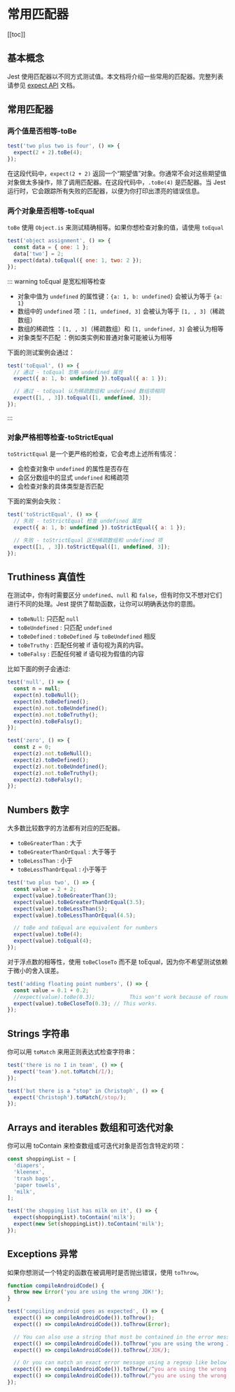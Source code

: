 # 常用匹配器

[[toc]]

## 基本概念

Jest 使用匹配器以不同方式测试值。本文档将介绍一些常用的匹配器。完整列表请参见 [expect API](https://jestjs.io/docs/expect) 文档。

## 常用匹配器

### 两个值是否相等-toBe

```js
test('two plus two is four', () => {
  expect(2 + 2).toBe(4);
});
```

在这段代码中，`expect(2 + 2)` 返回一个“期望值”对象。你通常不会对这些期望值对象做太多操作，除了调用匹配器。在这段代码中，`.toBe(4)` 是匹配器。当 Jest 运行时，它会跟踪所有失败的匹配器，以便为你打印出漂亮的错误信息。

### 两个对象是否相等-toEqual

`toBe` 使用 `Object.is` 来测试精确相等。如果你想检查对象的值，请使用 `toEqual`

```js
test('object assignment', () => {
  const data = { one: 1 };
  data['two'] = 2;
  expect(data).toEqual({ one: 1, two: 2 });
});
```

::: warning toEqual 是宽松相等检查

- 对象中值为 `undefined` 的属性键 ​：`{a: 1, b: undefined}` 会被认为等于 `{a: 1}`
- 数组中的 `undefined` 项 ​：`[1, undefined, 3]` 会被认为等于 `[1, , 3]`（稀疏数组）
- 数组的稀疏性 ​：`[1, , 3]`（稀疏数组）和 `[1, undefined, 3]` 会被认为相等
- 对象类型不匹配 ​：例如类实例和普通对象可能被认为相等

下面的测试案例会通过：

```js
test('toEqual', () => {
  // 通过 - toEqual 忽略 undefined 属性
  expect({ a: 1, b: undefined }).toEqual({ a: 1 });

  // 通过 - toEqual 认为稀疏数组和 undefined 数组项相同
  expect([1, , 3]).toEqual([1, undefined, 3]);
});
```

:::

### 对象严格相等检查-toStrictEqual

`toStrictEqual` 是一个更严格的检查，它会考虑上述所有情况：

- 会检查对象中 `undefined` 的属性是否存在
- 会区分数组中的显式 `undefined` 和稀疏项
- 会检查对象的具体类型是否匹配

下面的案例会失败：

```js
test('toStrictEqual', () => {
  // 失败 - toStrictEqual 检查 undefined 属性
  expect({ a: 1, b: undefined }).toStrictEqual({ a: 1 });

  // 失败 - toStrictEqual 区分稀疏数组和 undefined 项
  expect([1, , 3]).toStrictEqual([1, undefined, 3]);
});
```

## Truthiness 真值性

在测试中，你有时需要区分 `undefined`、`null` 和 `false`，但有时你又不想对它们进行不同的处理。Jest 提供了帮助函数，让你可以明确表达你的意图。

- `toBeNull`: 只匹配 `null`
- `toBeUndefined` : 只匹配 `undefined`
- `toBeDefined` : `toBeDefined` 与 `toBeUndefined` 相反
- `toBeTruthy` : 匹配任何被 if 语句视为真的内容。
- `toBeFalsy` : 匹配任何被 if 语句视为假值的内容

比如下面的例子会通过:

```js
test('null', () => {
  const n = null;
  expect(n).toBeNull();
  expect(n).toBeDefined();
  expect(n).not.toBeUndefined();
  expect(n).not.toBeTruthy();
  expect(n).toBeFalsy();
});

test('zero', () => {
  const z = 0;
  expect(z).not.toBeNull();
  expect(z).toBeDefined();
  expect(z).not.toBeUndefined();
  expect(z).not.toBeTruthy();
  expect(z).toBeFalsy();
});
```

## Numbers 数字

大多数比较数字的方法都有对应的匹配器。

- `toBeGreaterThan` : 大于
- `toBeGreaterThanOrEqual` : 大于等于
- `toBeLessThan` : 小于
- `toBeLessThanOrEqual` : 小于等于

```js
test('two plus two', () => {
  const value = 2 + 2;
  expect(value).toBeGreaterThan(3);
  expect(value).toBeGreaterThanOrEqual(3.5);
  expect(value).toBeLessThan(5);
  expect(value).toBeLessThanOrEqual(4.5);

  // toBe and toEqual are equivalent for numbers
  expect(value).toBe(4);
  expect(value).toEqual(4);
});
```

对于浮点数的相等性，使用 `toBeCloseTo` 而不是 toEqual，因为你不希望测试依赖于微小的舍入误差。

```js
test('adding floating point numbers', () => {
  const value = 0.1 + 0.2;
  //expect(value).toBe(0.3);           This won't work because of rounding error
  expect(value).toBeCloseTo(0.3); // This works.
});
```

## Strings 字符串

你可以用 `toMatch` 来用正则表达式检查字符串：

```js
test('there is no I in team', () => {
  expect('team').not.toMatch(/I/);
});

test('but there is a "stop" in Christoph', () => {
  expect('Christoph').toMatch(/stop/);
});
```

## Arrays and iterables 数组和可迭代对象

你可以用 toContain 来检查数组或可迭代对象是否包含特定的项：

```js
const shoppingList = [
  'diapers',
  'kleenex',
  'trash bags',
  'paper towels',
  'milk',
];

test('the shopping list has milk on it', () => {
  expect(shoppingList).toContain('milk');
  expect(new Set(shoppingList)).toContain('milk');
});
```

## Exceptions 异常

如果你想测试一个特定的函数在被调用时是否抛出错误，使用 `toThrow`。

```js
function compileAndroidCode() {
  throw new Error('you are using the wrong JDK!');
}

test('compiling android goes as expected', () => {
  expect(() => compileAndroidCode()).toThrow();
  expect(() => compileAndroidCode()).toThrow(Error);

  // You can also use a string that must be contained in the error message or a regexp
  expect(() => compileAndroidCode()).toThrow('you are using the wrong JDK');
  expect(() => compileAndroidCode()).toThrow(/JDK/);

  // Or you can match an exact error message using a regexp like below
  expect(() => compileAndroidCode()).toThrow(/^you are using the wrong JDK$/); // Test fails
  expect(() => compileAndroidCode()).toThrow(/^you are using the wrong JDK!$/); // Test pass
});
```
